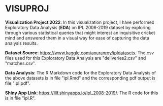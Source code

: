 # VISUPROJ
**Visualization Project 2022**:
In this visualization project, I have performed Exploratory Data Analysis (**EDA**) on IPL 2008-2019 dataset by exploring through various statistical queries
that might interest an inquisitive cricket mind and answered them in a visual way for ease of capturing the data analysis results.

**Dataset Source**: <https://www.kaggle.com/anuranroy/ipldatasets>. The csv files used for this Exploratory Data Analysis are "deliveries2.csv" and "matches.csv". 

**Data Analysis**: The R Markdown code for the Exploratory Data Analysis of the above datasets is in file "ipl.Rmd" and the corresponding pdf output is file "ipl.pdf".

**Shiny App Link**: <https://lllf.shinyapps.io/ipl_2008-2019/>. The R code for this is in file "ipl.R".
